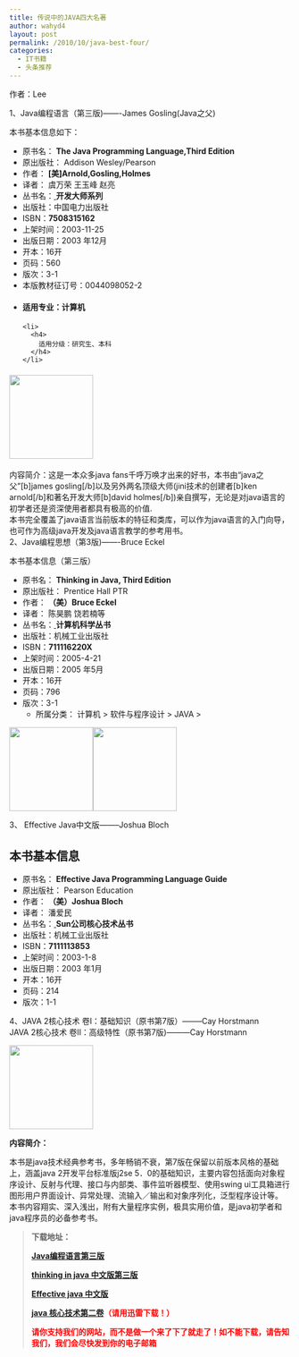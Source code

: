 ```yaml
---
title: 传说中的JAVA四大名著
author: wahyd4
layout: post
permalink: /2010/10/java-best-four/
categories:
  - IT书籍
  - 头条推荐
---
```

作者：Lee

1、Java编程语言（第三版)——-James Gosling(Java之父)

本书基本信息如下：

<ul id="abroad">
  <li>
    原书名： <strong>The Java Programming Language,Third Edition</strong><a href="http://btobsearch.barnesandnoble.com/textbooks/booksearch/isbnInquiry.asp?userid=2WB3OL2D3X&btob=Y&isbn=0201704331&TXT=Y&itm=1" target="_blank"> </a>
  </li>
  <li>
    原出版社： Addison Wesley/Pearson
  </li>
  <li>
    作者： <strong>[美]Arnold,Gosling,Holmes</strong><a href="http://www.china-pub.com/s/?key1=%5b%c3%c0%5dArnold%2cGosling%2cHolmes" target="_blank"> </a>
  </li>
  <li>
    译者： 虞万荣 王玉峰 赵亮
  </li>
  <li>
    丛书名：<a href="http://www.china-pub.com/s/?key1=%bf%aa%b7%a2%b4%f3%ca%a6%cf%b5%c1%d0" target="_blank"> </a><strong>开发大师系列</strong>
  </li>
  <li>
    出版社：中国电力出版社
  </li>
  <li>
    ISBN：<strong>7508315162</strong>
  </li>
  <li>
    上架时间：2003-11-25
  </li>
  <li>
    出版日期：2003 年12月
  </li>
  <li>
    开本：16开
  </li>
  <li>
    页码：560
  </li>
  <li>
    版次：3-1
  </li>
  <li>
    本版教材征订号：0044098052-2
  </li>
</ul>

<div>
  <ul>
    <li>
      <h4>
        适用专业：计算机
      </h4>
    </li>
    
    <li>
      <h4>
        适用分级：研究生、本科
      </h4>
    </li>
  </ul>
</div>

#### [<img class="alignnone size-thumbnail wp-image-620" title="Java编程语言（第三版）" src="http://www.junv.info/wp-content/uploads/2010/10/Java编程语言（第三版）-150x150.jpg" alt="" width="150" height="150" />][1]

内容简介：这是一本众多java fans千呼万唤才出来的好书，本书由“java之父”[b]james gosling[/b]以及另外两名顶级大师(jini技术的创建者[b]ken arnold[/b]和著名开发大师[b]david holmes[/b])亲自撰写，无论是对java语言的初学者还是资深使用者都具有极高的价值.  
本书完全覆盖了java语言当前版本的特征和类库，可以作为java语言的入门向导，也可作为高级java开发及java语言教学的参考用书。  
2、Java编程思想（第3版)——-Bruce Eckel

本书基本信息（第三版）

*   原书名： **Thinking in Java, Third Edition**<a href="http://www.amazon.com/exec/obidos/tg/detail/-/0131002872/qid=1114074742/sr=1-1/ref=sr_1_1/104-2954192-4135100?v=glance&s=books" target="_blank"> </a>
*   原出版社： Prentice Hall PTR
*   作者： **（美）Bruce Eckel**<a href="http://www.china-pub.com/s/?key1=%a3%a8%c3%c0%a3%a9Bruce+Eckel" target="_blank"> </a>
*   译者： 陈昊鹏 饶若楠等
*   丛书名：<a href="http://www.china-pub.com/s/?key1=%bc%c6%cb%e3%bb%fa%bf%c6%d1%a7%b4%d4%ca%e9" target="_blank"> </a>**计算机科学丛书**
*   出版社：机械工业出版社
*   ISBN：**711116220X**
*   上架时间：2005-4-21
*   出版日期：2005 年5月
*   开本：16开
*   页码：796
*   版次：3-1 
    *   所属分类： <!-- .red14 h1 {font-size: 14px;line-height: 20px;display: inline;} -->计算机 > 软件与程序设计 > JAVA >

[<img class="alignnone size-thumbnail wp-image-617" title="Java编程思想（第2版）" src="http://www.junv.info/wp-content/uploads/2010/10/Java编程思想（第2版）-150x150.jpg" alt="" width="150" height="150" />][2][<img class="alignnone size-thumbnail wp-image-618" title="Java编程思想：第3版" src="http://www.junv.info/wp-content/uploads/2010/10/Java编程思想：第3版-150x150.jpg" alt="" width="150" height="150" />][3]

3、 Effective Java中文版——–Joshua Bloch

## 本书基本信息

<ul id="abroad">
  <li>
    原书名： <strong>Effective Java Programming Language Guide</strong><a href="http://www.amazon.com/exec/obidos/tg/detail/-/0201310058/qid=1041987516/sr=1-1/ref=sr_1_1/102-8079856-6418500?v=glance&s=books" target="_blank"> </a>
  </li>
  <li>
    原出版社： Pearson Education
  </li>
  <li>
    作者： <strong>（美）Joshua Bloch</strong><a href="http://www.china-pub.com/s/?key1=%a3%a8%c3%c0%a3%a9Joshua+Bloch" target="_blank"> </a>
  </li>
  <li>
    译者： 潘爱民
  </li>
  <li>
    丛书名：<a href="http://www.china-pub.com/s/?key1=Sun%b9%ab%cb%be%ba%cb%d0%c4%bc%bc%ca%f5%b4%d4%ca%e9" target="_blank"> </a><strong>Sun公司核心技术丛书</strong>
  </li>
  <li>
    出版社：机械工业出版社
  </li>
  <li>
    ISBN：<strong>7111113853</strong>
  </li>
  <li>
    上架时间：2003-1-8
  </li>
  <li>
    出版日期：2003 年1月
  </li>
  <li>
    开本：16开
  </li>
  <li>
    页码：214
  </li>
  <li>
    版次：1-1
  </li>
</ul>

4、JAVA 2核心技术 卷I：基础知识（原书第7版）——–Cay Horstmann  
JAVA 2核心技术 卷II：高级特性（原书第7版)———Cay Horstmann

[<img class="alignnone size-thumbnail wp-image-619" title="JAVA 2核心技术 卷I：基础知识（原书第7版）(" src="http://www.junv.info/wp-content/uploads/2010/10/JAVA-2核心技术-卷I：基础知识（原书第7版）-150x150.jpg" alt="" width="150" height="150" />][4]

**内容简介：**

本书是java技术经典参考书，多年畅销不衰，第7版在保留以前版本风格的基础上，涵盖java 2开发平台标准版j2se 5．0的基础知识，主要内容包括面向对象程序设计、反射与代理、接口与内部类、事件监听器模型、使用swing ui工具箱进行图形用户界面设计、异常处理、流输入／输出和对象序列化，泛型程序设计等。  
本书内容翔实、深入浅出，附有大量程序实例，极具实用价值，是java初学者和java程序员的必备参考书。

> **下载地址：**
> 
> <span style="color: #ff0000;"> <strong><a href="http://u.115.com/file/f1a02809e2" target="_blank">Java编程语言第三版 </a></strong></span>
> 
> <span style="color: #ff0000;"> <strong><a href="http://u.115.com/file/f1840ddeff" target="_blank">thinking in java 中文版第三版</a></strong></span>
> 
> <span style="color: #ff0000;"><strong> <a href="http://u.115.com/file/f1a1903552" target="_blank">Effective java 中文版</a></strong></span>
> 
> <span style="color: #ff0000;"><strong><a href="ftp://210.51.180.68/bbs/tp05/computer/java/Java2%E6%A0%B8%E5%BF%83%E6%8A%80%E6%9C%AF%E7%AC%ACI%E5%8D%B7.%E5%9F%BA%E7%A1%80%E7%9F%A5%E8%AF%867th%5Bwww.TopSage.com%5D.zip" target="_blank"> java 核心技术第二卷</a>（请用迅雷下载！）</strong></span>
> 
> <span style="color: #ff0000;"><strong>请你支持我们的网站，而不是做一个来了下了就走了！如不能下载，请告知我们，我们会尽快发到你的电子邮箱</strong></span>

 [1]: http://www.junv.info/wp-content/uploads/2010/10/Java编程语言（第三版）.jpg
 [2]: http://www.junv.info/wp-content/uploads/2010/10/Java编程思想（第2版）.jpg
 [3]: http://www.junv.info/wp-content/uploads/2010/10/Java编程思想：第3版.jpg
 [4]: http://www.junv.info/wp-content/uploads/2010/10/JAVA-2核心技术-卷I：基础知识（原书第7版）.jpg